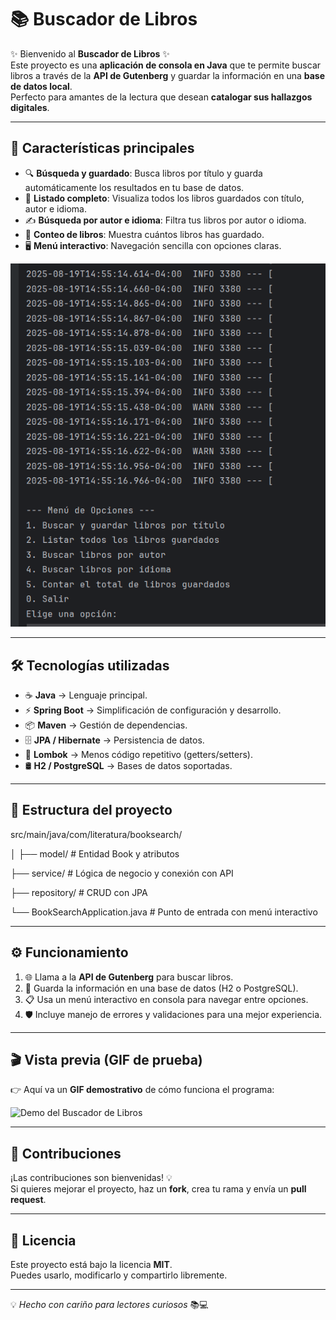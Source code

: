 

# 📚 Buscador de Libros  

✨ Bienvenido al **Buscador de Libros** ✨  
Este proyecto es una **aplicación de consola en Java** que te permite buscar libros a través de la **API de Gutenberg** y guardar la información en una **base de datos local**.  
Perfecto para amantes de la lectura que desean **catalogar sus hallazgos digitales**.  

---

## 🚀 Características principales  

- 🔍 **Búsqueda y guardado**: Busca libros por título y guarda automáticamente los resultados en tu base de datos.  
- 📑 **Listado completo**: Visualiza todos los libros guardados con título, autor e idioma.  
- ✍️ **Búsqueda por autor e idioma**: Filtra tus libros por autor o idioma.  
- 🔢 **Conteo de libros**: Muestra cuántos libros has guardado.  
- 🖥️ **Menú interactivo**: Navegación sencilla con opciones claras.  

![Demo](assets/democm.gif)

---

## 🛠️ Tecnologías utilizadas  

- ☕ **Java** → Lenguaje principal.  
- ⚡ **Spring Boot** → Simplificación de configuración y desarrollo.  
- 📦 **Maven** → Gestión de dependencias.  
- 🗄️ **JPA / Hibernate** → Persistencia de datos.  
- 📝 **Lombok** → Menos código repetitivo (getters/setters).  
- 🛢️ **H2 / PostgreSQL** → Bases de datos soportadas.  

---

## 📂 Estructura del proyecto  

src/main/java/com/literatura/booksearch/

│
├── model/ # Entidad Book y atributos

├── service/ # Lógica de negocio y conexión con API

├── repository/ # CRUD con JPA

└── BookSearchApplication.java # Punto de entrada con menú interactivo


---

## ⚙️ Funcionamiento  

1. 🌐 Llama a la **API de Gutenberg** para buscar libros.  
2. 💾 Guarda la información en una base de datos (H2 o PostgreSQL).  
3. 📋 Usa un menú interactivo en consola para navegar entre opciones.  
4. 🛡️ Incluye manejo de errores y validaciones para una mejor experiencia.  

---

## 🎬 Vista previa (GIF de prueba)  

👉 Aquí va un **GIF demostrativo** de cómo funciona el programa:  

![Demo del Buscador de Libros](ruta/del/gif.gif)  

---

## 🤝 Contribuciones  

¡Las contribuciones son bienvenidas! 💡  
Si quieres mejorar el proyecto, haz un **fork**, crea tu rama y envía un **pull request**.  

---

## 📜 Licencia  

Este proyecto está bajo la licencia **MIT**.  
Puedes usarlo, modificarlo y compartirlo libremente.  

---

💡 *Hecho con cariño para lectores curiosos* 📚💻  
